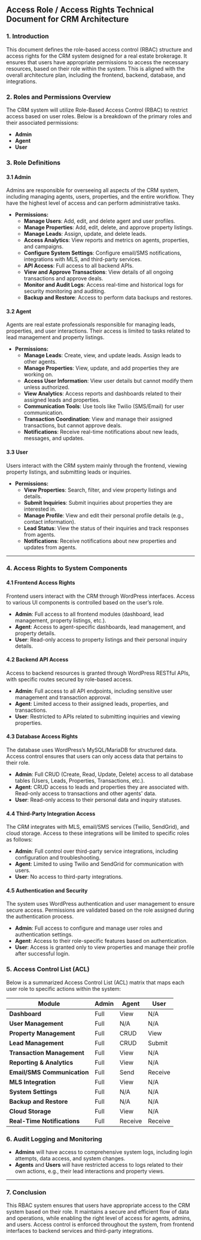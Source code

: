 ## Access Role / Access Rights Technical Document for CRM Architecture

### 1. **Introduction**
This document defines the role-based access control (RBAC) structure and access rights for the CRM system designed for a real estate brokerage. It ensures that users have appropriate permissions to access the necessary resources, based on their role within the system. This is aligned with the overall architecture plan, including the frontend, backend, database, and integrations.

### 2. **Roles and Permissions Overview**
The CRM system will utilize Role-Based Access Control (RBAC) to restrict access based on user roles. Below is a breakdown of the primary roles and their associated permissions:

- **Admin**
- **Agent**
- **User**

### 3. **Role Definitions**

#### 3.1 **Admin**
Admins are responsible for overseeing all aspects of the CRM system, including managing agents, users, properties, and the entire workflow. They have the highest level of access and can perform administrative tasks.

- **Permissions:**
  - **Manage Users**: Add, edit, and delete agent and user profiles.
  - **Manage Properties**: Add, edit, delete, and approve property listings.
  - **Manage Leads**: Assign, update, and delete leads.
  - **Access Analytics**: View reports and metrics on agents, properties, and campaigns.
  - **Configure System Settings**: Configure email/SMS notifications, integrations with MLS, and third-party services.
  - **API Access**: Full access to all backend APIs.
  - **View and Approve Transactions**: View details of all ongoing transactions and approve deals.
  - **Monitor and Audit Logs**: Access real-time and historical logs for security monitoring and auditing.
  - **Backup and Restore**: Access to perform data backups and restores.

#### 3.2 **Agent**
Agents are real estate professionals responsible for managing leads, properties, and user interactions. Their access is limited to tasks related to lead management and property listings.

- **Permissions:**
  - **Manage Leads**: Create, view, and update leads. Assign leads to other agents.
  - **Manage Properties**: View, update, and add properties they are working on.
  - **Access User Information**: View user details but cannot modify them unless authorized.
  - **View Analytics**: Access reports and dashboards related to their assigned leads and properties.
  - **Communication Tools**: Use tools like Twilio (SMS/Email) for user communication.
  - **Transaction Coordination**: View and manage their assigned transactions, but cannot approve deals.
  - **Notifications**: Receive real-time notifications about new leads, messages, and updates.

#### 3.3 **User**
Users interact with the CRM system mainly through the frontend, viewing property listings, and submitting leads or inquiries.

- **Permissions:**
  - **View Properties**: Search, filter, and view property listings and details.
  - **Submit Inquiries**: Submit inquiries about properties they are interested in.
  - **Manage Profile**: View and edit their personal profile details (e.g., contact information).
  - **Lead Status**: View the status of their inquiries and track responses from agents.
  - **Notifications**: Receive notifications about new properties and updates from agents.

---

### 4. **Access Rights to System Components**

#### 4.1 **Frontend Access Rights**
Frontend users interact with the CRM through WordPress interfaces. Access to various UI components is controlled based on the user’s role.

- **Admin**: Full access to all frontend modules (dashboard, lead management, property listings, etc.).
- **Agent**: Access to agent-specific dashboards, lead management, and property details.
- **User**: Read-only access to property listings and their personal inquiry details.

#### 4.2 **Backend API Access**
Access to backend resources is granted through WordPress RESTful APIs, with specific routes secured by role-based access.

- **Admin**: Full access to all API endpoints, including sensitive user management and transaction approval.
- **Agent**: Limited access to their assigned leads, properties, and transactions.
- **User**: Restricted to APIs related to submitting inquiries and viewing properties.

#### 4.3 **Database Access Rights**
The database uses WordPress’s MySQL/MariaDB for structured data. Access control ensures that users can only access data that pertains to their role.

- **Admin**: Full CRUD (Create, Read, Update, Delete) access to all database tables (Users, Leads, Properties, Transactions, etc.).
- **Agent**: CRUD access to leads and properties they are associated with. Read-only access to transactions and other agents' data.
- **User**: Read-only access to their personal data and inquiry statuses.

#### 4.4 **Third-Party Integration Access**
The CRM integrates with MLS, email/SMS services (Twilio, SendGrid), and cloud storage. Access to these integrations will be limited to specific roles as follows:

- **Admin**: Full control over third-party service integrations, including configuration and troubleshooting.
- **Agent**: Limited to using Twilio and SendGrid for communication with users.
- **User**: No access to third-party integrations.

#### 4.5 **Authentication and Security**
The system uses WordPress authentication and user management to ensure secure access. Permissions are validated based on the role assigned during the authentication process.

- **Admin**: Full access to configure and manage user roles and authentication settings.
- **Agent**: Access to their role-specific features based on authentication.
- **User**: Access is granted only to view properties and manage their profile after successful login.

### 5. **Access Control List (ACL)**
Below is a summarized Access Control List (ACL) matrix that maps each user role to specific actions within the system:

| **Module**                   | **Admin** | **Agent** | **User** |
|------------------------------|-----------|-----------|----------|
| **Dashboard**                 | Full      | View      | N/A      |
| **User Management**           | Full      | N/A       | N/A      |
| **Property Management**       | Full      | CRUD      | View     |
| **Lead Management**           | Full      | CRUD      | Submit   |
| **Transaction Management**    | Full      | View      | N/A      |
| **Reporting & Analytics**     | Full      | View      | N/A      |
| **Email/SMS Communication**   | Full      | Send      | Receive  |
| **MLS Integration**           | Full      | View      | N/A      |
| **System Settings**           | Full      | N/A       | N/A      |
| **Backup and Restore**        | Full      | N/A       | N/A      |
| **Cloud Storage**             | Full      | View      | N/A      |
| **Real-Time Notifications**   | Full      | Receive   | Receive  |

### 6. **Audit Logging and Monitoring**
- **Admins** will have access to comprehensive system logs, including login attempts, data access, and system changes.
- **Agents** and **Users** will have restricted access to logs related to their own actions, e.g., their lead interactions and property views.

---

### 7. **Conclusion**
This RBAC system ensures that users have appropriate access to the CRM system based on their role. It maintains a secure and efficient flow of data and operations, while enabling the right level of access for agents, admins, and users. Access control is enforced throughout the system, from frontend interfaces to backend services and third-party integrations.

